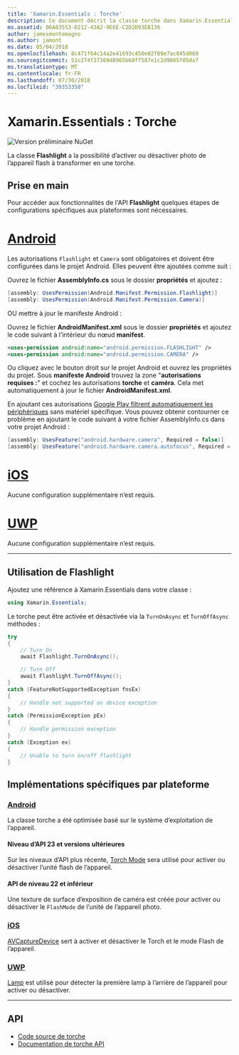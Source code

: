 ```yaml
---
title: 'Xamarin.Essentials : Torche'
description: Ce document décrit la classe torche dans Xamarin.Essentials, ce qui permet d’activer ou désactiver photo de l’appareil flash à transformer en une torche.
ms.assetid: 06A03553-D212-43A2-9E6E-C2D2D93EB136
author: jamesmontemagno
ms.author: jamont
ms.date: 05/04/2018
ms.openlocfilehash: 8c471f64c14a2e41693c450e02f89e7ac845d060
ms.sourcegitcommit: 51c274f37369d8965b68ff587e1c2d9865f85da7
ms.translationtype: MT
ms.contentlocale: fr-FR
ms.lasthandoff: 07/30/2018
ms.locfileid: "39353358"
---
```

# <a name="xamarinessentials-flashlight"></a>Xamarin.Essentials : Torche

![Version préliminaire NuGet](~/media/shared/pre-release.png)

La classe **Flashlight** a la possibilité d’activer ou désactiver photo de l’appareil flash à transformer en une torche.

## <a name="getting-started"></a>Prise en main

Pour accéder aux fonctionnalités de l'API **Flashlight** quelques étapes de configurations spécifiques aux plateformes sont nécessaires.

# <a name="androidtabandroid"></a>[Android](#tab/android)

Les autorisations `Flashlight` et `Camera` sont obligatoires et doivent être configurées dans le projet Android. Elles peuvent être ajoutées comme suit :

Ouvrez le fichier **AssemblyInfo.cs** sous le dossier **propriétés** et ajoutez :

```csharp
[assembly: UsesPermission(Android.Manifest.Permission.Flashlight)]
[assembly: UsesPermission(Android.Manifest.Permission.Camera)]
```

OU mettre à jour le manifeste Android :

Ouvrez le fichier **AndroidManifest.xml** sous le dossier **propriétés** et ajoutez le code suivant à l’intérieur du nœud **manifest**.

```xml
<uses-permission android:name="android.permission.FLASHLIGHT" />
<uses-permission android:name="android.permission.CAMERA" />
```

Ou cliquez avec le bouton droit sur le projet Android et ouvrez les propriétés du projet. Sous **manifeste Android** trouvez la zone "**autorisations requises :**" et cochez les autorisations **torche** et **caméra**. Cela met automatiquement à jour le fichier **AndroidManifest.xml**.

En ajoutant ces autorisations [Google Play filtrent automatiquement les périphériques](http://developer.android.com/guide/topics/manifest/uses-feature-element.html#permissions-features) sans matériel spécifique. Vous pouvez obtenir contourner ce problème en ajoutant le code suivant à votre fichier AssemblyInfo.cs dans votre projet Android :

```csharp
[assembly: UsesFeature("android.hardware.camera", Required = false)]
[assembly: UsesFeature("android.hardware.camera.autofocus", Required = false)]
```

# <a name="iostabios"></a>[iOS](#tab/ios)

Aucune configuration supplémentaire n’est requis.

# <a name="uwptabuwp"></a>[UWP](#tab/uwp)

Aucune configuration supplémentaire n’est requis.

-----

## <a name="using-flashlight"></a>Utilisation de **Flashlight**

Ajoutez une référence à Xamarin.Essentials dans votre classe :

```csharp
using Xamarin.Essentials;
```

Le torche peut être activée et désactivée via la `TurnOnAsync` et `TurnOffAsync` méthodes :

```csharp
try
{
    // Turn On
    await Flashlight.TurnOnAsync();

    // Turn Off
    await Flashlight.TurnOffAsync();
}
catch (FeatureNotSupportedException fnsEx)
{
    // Handle not supported on device exception
}
catch (PermissionException pEx)
{
    // Handle permission exception
}
catch (Exception ex)
{
    // Unable to turn on/off flashlight
}
```

## <a name="platform-implementation-specifics"></a>Implémentations spécifiques par plateforme

### <a name="androidtabandroid"></a>[Android](#tab/android)

La classe torche a été optimisée basé sur le système d’exploitation de l’appareil.

#### <a name="api-level-23-and-higher"></a>Niveau d’API 23 et versions ultérieures

Sur les niveaux d’API plus récente, [Torch Mode](https://developer.android.com/reference/android/hardware/camera2/CameraManager.html#setTorchMode) sera utilisé pour activer ou désactiver l’unité flash de l’appareil.

#### <a name="api-level-22-and-lower"></a>API de niveau 22 et inférieur

Une texture de surface d’exposition de caméra est créée pour activer ou désactiver le `FlashMode` de l’unité de l’appareil photo.

### <a name="iostabios"></a>[iOS](#tab/ios)

[AVCaptureDevice](https://developer.xamarin.com/api/type/AVFoundation.AVCaptureDevice/) sert à activer et désactiver le Torch et le mode Flash de l’appareil.

### <a name="uwptabuwp"></a>[UWP](#tab/uwp)

[Lamp](https://docs.microsoft.com/en-us/uwp/api/windows.devices.lights.lamp) est utilisé pour détecter la première lamp à l’arrière de l’appareil pour activer ou désactiver.

-----

## <a name="api"></a>API

- [Code source de torche](https://github.com/xamarin/Essentials/tree/master/Xamarin.Essentials/Flashlight)
- [Documentation de torche API](xref:Xamarin.Essentials.Flashlight)
